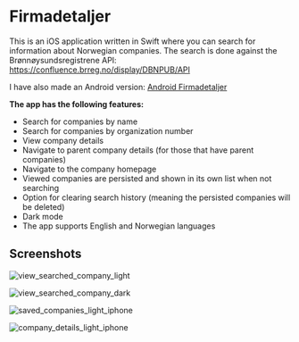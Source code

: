 # Firmadetaljer

This is an iOS application written in Swift where you can search for information about Norwegian companies. The search is done against the Brønnøysundsregistrene API: https://confluence.brreg.no/display/DBNPUB/API

I have also made an Android version: [Android Firmadetaljer](https://github.com/fredrik9000/Firmadetaljer_Android)

**The app has the following features:**

- Search for companies by name
- Search for companies by organization number
- View company details
- Navigate to parent company details (for those that have parent companies)
- Navigate to the company homepage
- Viewed companies are persisted and shown in its own list when not searching
- Option for clearing search history (meaning the persisted companies will be deleted)
- Dark mode
- The app supports English and Norwegian languages


## Screenshots

![view_searched_company_light](https://user-images.githubusercontent.com/13121494/64926576-65704680-d7ff-11e9-950c-df9adcbcc812.png)

![view_searched_company_dark](https://user-images.githubusercontent.com/13121494/64926577-673a0a00-d7ff-11e9-8617-c7aeb34765e1.png)

![saved_companies_light_iphone](https://user-images.githubusercontent.com/13121494/65169430-c9388080-da46-11e9-86de-373b5918871a.png)

![company_details_light_iphone](https://user-images.githubusercontent.com/13121494/65169439-cccc0780-da46-11e9-9727-85f5f8ec49ec.png)
